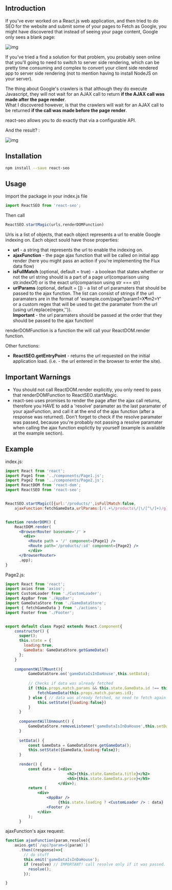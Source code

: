 
<h2>Introduction</h2>

If you've ever worked on a React.js web application, and then tried to do SEO for the website and submit some of your pages to Fetch as Google,
you might have discovered that instead of seeing your page content, Google only sees a blank page:

![img](http://i.imgur.com/UEPKe6P.png)


If you've tried a find a solution for that problem, you probably seen online that you'll going to need to switch to server side rendering,
which can be pretty time consuming and complex to convert your client side rendered app to server side rendering (not to mention having
to install NodeJS on your server).

The thing about Google's crawlers is that although they do execute Javascript,
they will not wait for an AJAX call to return <strong>if the AJAX call was made after the page render</strong>.<br />
What I discovered however, is that the crawlers will wait for an AJAX call to be returned <strong>if the call was made before the page render</strong>.

react-seo allows you to do exactly that via a configurable API.

And the result? :

![img](http://i.imgur.com/xuIdKME.png)

<h2>Installation</h2>

```sh
npm install --save react-seo
```

<h2>Usage</h2>

Import the package in your index.js file

```js
import ReactSEO from 'react-seo';
```

Then call

```js
ReactSEO.startMagic(urls,renderDOMFunction)
```

Urls is a list of objects, that each object represents a url to enable Google indexing on.
Each object sould have those properties:
<ul>
<li><strong>url</strong> - a string that represents the url to enable the indexing on.</li>
<li><strong>ajaxFunction</strong> - the page ajax function that will be called on initial app render 
(here you might pass an action if you're implementing the Flux data flow)</li>
<li><strong>isFullMatch</strong> (optional, default = true) - a boolean that states whether or not the url string should is a part of
a page url(comparison using str.indexOf) or is the exact url(comparison using str === str)</li>
<li><strong>urlParams</strong> (optional, default = []) - a list of url paramaters that should be passed to the ajax function.
The list can consist of strings if the url paramaters are in the format of 'example.com/page?param1=X&param2=Y'
or a custom regex that will be used to get the paramater from the url (using url.replace(regex,'')).
<br /><strong>Important</strong> - the url paramaters should be passed at the order that they should be passed to the ajax function!</li>
</ul>



renderDOMFunction is a function the will call your ReactDOM.render function.

Other functions:
<ul>
<li><strong>ReactSEO.getEntryPoint</strong> - returns the url requested on the initial application load.
(i.e. - the url entered in the browser to enter the site).<br /> 
</li>

</ul>


<h2>Important Warnings</h2>
<ul>
<li>You should not call ReactDOM.render explicitly, you only need to pass that renderDOMFunction to ReactSEO.startMagic.</li>
<li>react-seo uses promises to render the page after the ajax call returns,
therefore you HAVE to add a 'resolve' paramater as the last paramater of your ajaxFunction, and call it at the end of
the ajax function (after a response was returned). Don't forget to check if the resolve paramater was passed,
because you're probably not passing a resolve paramater when calling the ajax function explictly by yourself (example is available at the example section).</li>
</ul>


<h2>Example</h2>

index.js:

```jsx
import React from 'react';
import Page1 from '../components/Page1.js';
import Page2 from '../components/Page2.js';
import ReactDOM from 'react-dom';
import ReactSEO from 'react-seo';


ReactSEO.startMagic([{url:'/products/',isFullMatch:false,
    ajaxFunction:fetchGameData,urlParams:[/(.+\/products\/|\/[^\/]+)/g]}],renderDOM);


function renderDOM() {
    ReactDOM.render(
      <BrowserRouter basename='/' >
        <div>
          <Route path = '/' component={Page1} />
          <Route path='/products/:id' component={Page2} />
          </div>
      </BrowserRouter>
      ,app);
}
```

Page2.js:

```jsx
import React from 'react'; 
import axios from 'axios';
import CustomLoader from './CustomLoader';
import AppBar from './AppBar';
import GameDataStore from './GameDataStore';
import { fetchGameData } from './actions';
import Footer from './Footer';


export default class Page2 extends React.Component{
    constructor() {
      super();
      this.state = { 
        loading:true,
        GameData: GameDataStore.getGameData()
      };
    }
    
    componentWillMount(){
          GameDataStore.on('gameDataIsInDaHouse',this.setData);
          
          // Checks if data was already fetched
          if (this.props.match.params && this.state.GameData.id !== this.props.match.params.id) { // is data missing?
              fetchGameData(this.props.match.params.id);
          } else { // data was already fetched, no need to fetch again.
              this.setState({loading:false})
          }
      }
      
      componentWillUnmount() {
          GameDataStore.removeListener('gameDataIsInDaHouse',this.setData);
      }
      
      setData() {
          const GameData = GameDataStore.getGameData();
          this.setState({GameData,loading:false});
      }
      
      render() {
          const data = (<div>
                           <h2>{this.state.GameData.title}</h2>
                           <h5>{this.state.GameData.price}</h5>
                       </div>);
          return (
              <div>
                  <AppBar />
                       {this.state.loading ? <CustomLoader /> : data}
                  <Footer />
              </div>
          );
      }
```

ajaxFunction's ajax request:
    
```js
function ajaxFunction(param,resolve){
    axios.get(`/api?param=${param}`)
      .then((response)=>{
        // do stuff
        this.emit('gameDataIsInDaHouse');
        if (resolve) // IMPORTANT! call resolve only if it was passed.
          resolve();
        });

}
```
